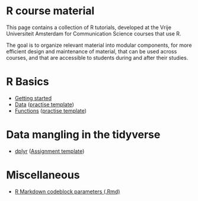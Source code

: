 R course material
============

This page contains a collection of R tutorials, developed at the Vrije Universiteit Amsterdam for Communication Science courses that use R. 

The goal is to organize relevant material into modular components, for more efficient design and maintenance of material, that can be used across courses, and that are accessible to students during and after their studies.

# R Basics

* [Getting started](tutorials/R_basics_1_getting_started.md)
* [Data](tutorials/R_basics_2_data.md) ([practise template](practise/R_basics_2_data_practise.Rmd))
* [Functions](tutorials/R_basics_3_functions.md) ([practise template](practise/R_basics_3_functions_practise.Rmd))


# Data mangling in the tidyverse

* [dplyr](tutorials/R_tidyverse_1_data.md) ([Assignment template](practise/R_basics_2_data_practise.Rmd))


# Miscellaneous

* [R Markdown codeblock parameters (.Rmd)](miscellaneous/RMarkdown_parameters.Rmd)

